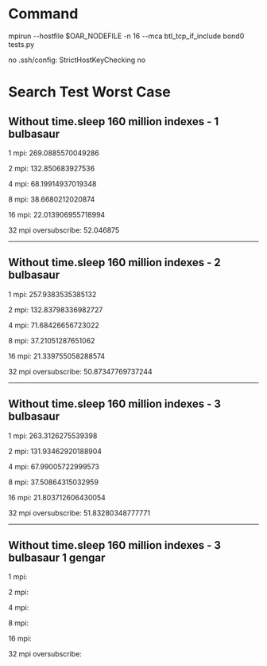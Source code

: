 # Command
mpirun --hostfile $OAR_NODEFILE -n 16 --mca btl_tcp_if_include bond0 tests.py

no .ssh/config:
StrictHostKeyChecking no

# Search Test Worst Case
## Without time.sleep 160 million indexes - 1 bulbasaur

1 mpi: 269.0885570049286

2 mpi: 132.850683927536

4 mpi: 68.19914937019348

8 mpi: 38.6680212020874

16 mpi: 22.013906955718994

32 mpi oversubscribe: 52.046875

---
## Without time.sleep 160 million indexes - 2 bulbasaur

1 mpi: 257.9383535385132

2 mpi: 132.83798336982727

4 mpi: 71.68426656723022

8 mpi: 37.21051287651062

16 mpi: 21.339755058288574

32 mpi oversubscribe: 50.87347769737244

---
## Without time.sleep 160 million indexes - 3 bulbasaur

1 mpi: 263.3126275539398

2 mpi: 131.93462920188904

4 mpi: 67.99005722999573

8 mpi: 37.50864315032959

16 mpi: 21.803712606430054

32 mpi oversubscribe: 51.83280348777771

---
## Without time.sleep 160 million indexes - 3 bulbasaur 1 gengar

1 mpi: 

2 mpi: 

4 mpi: 

8 mpi: 

16 mpi: 

32 mpi oversubscribe: 
